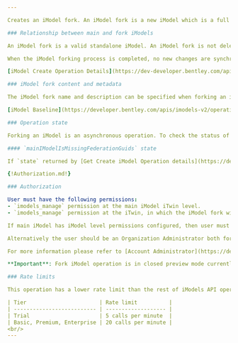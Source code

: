 ```yaml
---

Creates an iModel fork. An iModel fork is a new iModel which is a full or partial clone of the main (source) iModel, but the difference between an iModel fork and an iModel clone is that forks can be edited and then merged back to the main iModel using [Merge iModel transformation](https://developer.bentley.com/apis/transformations/operations/mergeimodel/).

### Relationship between main and fork iModels

An iModel fork is a valid standalone iModel. An iModel fork is not deleted if the main iModel is deleted.

When the iModel forking process is completed, no new changes are synchronized to the iModel fork from the main iModel.

[iModel Create Operation Details](https://dev-developer.bentley.com/apis/imodels-v2/operations/get-create-imodel-operation-details/) operation can be used to determine if the current iModel is a fork.

### iModel fork content and metadata

The iModel fork name and description can be specified when forking an iModel, by default name and description are taken from the main iModel. iModel extent is always taken from the main iModel.

[iModel Baseline](https://developer.bentley.com/apis/imodels-v2/operations/get-imodel-baseline-file-details/) is always copied from the main iModel to the iModel fork. User can specify until which point [Changesets](https://developer.bentley.com/apis/imodels-v2/operations/get-imodel-changesets/) should be copied to the iModel fork, by default all main iModel Changesets are copied. The rest of main iModel entities are not copied.

### Operation state

Forking an iModel is an asynchronous operation. To check the status of the operation please follow the link present in `Create-iModel-Operation` response header. The link points to [Get Create iModel Operation details](https://developer.bentley.com/apis/imodels-v2/operations/get-create-imodel-operation-details/) endpoint of the iModel fork. When the iModel fork's Create Operation `state` property is set to `successful` it means the forking process is complete and iModel is ready to be used.

#### `mainIModelIsMissingFederationGuids` state

If `state` returned by [Get Create iModel Operation details](https://developer.bentley.com/apis/imodels-v2/operations/get-create-imodel-operation-details/) is equal to `mainIModelIsMissingFederationGuids`, it means that iModel fork creation failed because some elements in the main iModel do not have [FederationGuid](https://www.itwinjs.org/bis/guide/fundamentals/federationguids/) property set. In order to proceed users must populate missing FederationGuid values in main iModel using [Populate Federation Guids transformation](https://developer.bentley.com/apis/transformations/operations/populatefederationguids/) and retry the iModel fork creation request.

{!Authorization.md!}

### Authorization

User must have the following permissions:
- `imodels_manage` permission at the main iModel iTwin level.
- `imodels_manage` permission at the iTwin, in which the iModel fork will be created, level.

If main iModel has iModel level permissions configured, then user must have at least `imodels_webview` permission assigned.

Alternatively the user should be an Organization Administrator both for the Organization that owns main iModel iTwin and the Organization that owns the iModel fork iTwin.

For more information please refer to [Account Administrator](https://developer.bentley.com/apis/access-control-v2/overview/#accountadministrator) documentation section on Access Control API documentation page.

**Important**: Fork iModel operation is in closed preview mode currently and only selected applications can utilize it.

### Rate limits

This operation has a lower rate limit than the rest of iModels API operations. If an application exceeds the rate limit it will receive an HTTP error code 429 "Too Many Requests". The error response includes a Retry-After header that indicates how long clients should wait before retrying.

| Tier                       | Rate limit          |
| -------------------------- | ------------------- |
| Trial                      | 5 calls per minute  |
| Basic, Premium, Enterprise | 20 calls per minute |
<br/>
---
```

